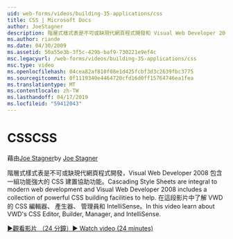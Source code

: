 ```yaml
---
uid: web-forms/videos/building-35-applications/css
title: CSS | Microsoft Docs
author: JoeStagner
description: 階層式樣式表是不可或缺現代網頁程式開發和 Visual Web Developer 2008 包含一組功能強大的 CSS 建置功能，以協助...
ms.author: riande
ms.date: 04/30/2009
ms.assetid: 50a55e3b-3f5c-429b-baf9-730221e9ef4c
msc.legacyurl: /web-forms/videos/building-35-applications/css
msc.type: video
ms.openlocfilehash: 04cea82af810f08e1d425fcbf3d3c2639fbc3775
ms.sourcegitcommit: 0f1119340e4464720cfd16d0ff15764746ea1fea
ms.translationtype: MT
ms.contentlocale: zh-TW
ms.lasthandoff: 04/17/2019
ms.locfileid: "59412043"
---
```

# <a name="css"></a><span data-ttu-id="9e24f-103">CSS</span><span class="sxs-lookup"><span data-stu-id="9e24f-103">CSS</span></span>

<span data-ttu-id="9e24f-104">藉由[Joe Stagner](https://github.com/JoeStagner)</span><span class="sxs-lookup"><span data-stu-id="9e24f-104">by [Joe Stagner](https://github.com/JoeStagner)</span></span>

<span data-ttu-id="9e24f-105">階層式樣式表是不可或缺現代網頁程式開發，Visual Web Developer 2008 包含一組功能強大的 CSS 建置協助功能。</span><span class="sxs-lookup"><span data-stu-id="9e24f-105">Cascading Style Sheets are integral to modern web development and Visual Web Developer 2008 includes a collection of powerful CSS building facilities to help.</span></span> <span data-ttu-id="9e24f-106">在這段影片中了解 VWD 的 CSS 編輯器、 產生器、 管理員和 IntelliSense。</span><span class="sxs-lookup"><span data-stu-id="9e24f-106">In this video learn about VWD's CSS Editor, Builder, Manager, and IntelliSense.</span></span>

[<span data-ttu-id="9e24f-107">&#9654;觀看影片 （24 分鐘）</span><span class="sxs-lookup"><span data-stu-id="9e24f-107">&#9654; Watch video (24 minutes)</span></span>](https://channel9.msdn.com/Blogs/ASP-NET-Site-Videos/css)
